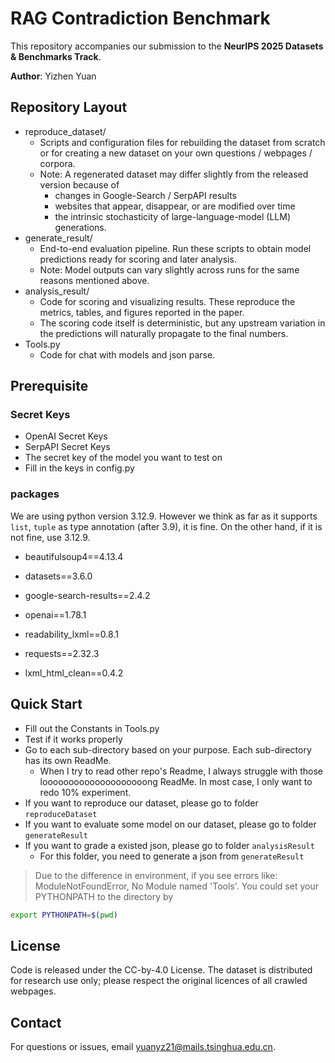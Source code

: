 # RAG Contradiction Benchmark
This repository accompanies our submission to the **NeurIPS 2025 Datasets & Benchmarks Track**.

**Author**: Yizhen Yuan

## Repository Layout

- reproduce_dataset/
    - Scripts and configuration files for rebuilding the dataset from scratch or for creating a new dataset on your own questions / webpages / corpora.
    - Note: A regenerated dataset may differ slightly from the released version because of
        - changes in Google-Search / SerpAPI results
        - websites that appear, disappear, or are modified over time
        - the intrinsic stochasticity of large-language-model (LLM) generations.
- generate_result/
    - End-to-end evaluation pipeline. Run these scripts to obtain model predictions ready for scoring and later analysis.
    - Note: Model outputs can vary slightly across runs for the same reasons mentioned above.
- analysis_result/
    - Code for scoring and visualizing results. These reproduce the metrics, tables, and figures reported in the paper.
    - The scoring code itself is deterministic, but any upstream variation in the predictions will naturally propagate to the final numbers.
- Tools.py
    - Code for chat with models and json parse.
## Prerequisite
### Secret Keys
- OpenAI Secret Keys
- SerpAPI Secret Keys
- The secret key of the model you want to test on
- Fill in the keys in config.py
### packages
We are using python version 3.12.9. However we think as far as it supports ```list```, ```tuple``` as type annotation (after 3.9), it is fine. On the other hand, if it is not fine, use 3.12.9.

- beautifulsoup4==4.13.4

- datasets==3.6.0

- google-search-results==2.4.2

- openai==1.78.1

- readability_lxml==0.8.1

- requests==2.32.3

- lxml_html_clean==0.4.2
## Quick Start
- Fill out the Constants in Tools.py
- Test if it works properly
- Go to each sub-directory based on your purpose. Each sub-directory has its own ReadMe.
    - When I try to read other repo's Readme, I always struggle with those loooooooooooooooooooong ReadMe. In most case, I only want to redo 10% experiment.
- If you want to reproduce our dataset, please go to folder ```reproduceDataset```
- If you want to evaluate some model on our dataset, please go to folder ```generateResult```
- If you want to grade a existed json, please go to folder ```analysisResult```
    - For this folder, you need to generate a json from ```generateResult```
> Due to the difference in environment, if you see errors like: ModuleNotFoundError, No Module named 'Tools'. You could set your PYTHONPATH to the directory by 
```bash
export PYTHONPATH=$(pwd)
```


## License
Code is released under the CC-by-4.0 License.
The dataset is distributed for research use only; please respect the original licences of all crawled webpages.

## Contact
For questions or issues, email <yuanyz21@mails.tsinghua.edu.cn>.